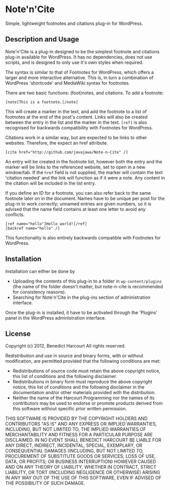 Note'n'Cite
===========

Simple, lightweight footnotes and citations plug-in for WordPress.

Description and Usage
---------------------

Note'n'Cite is a plug-in designed to be the simplest footnote and citations
plug-in available for WordPress. It has no dependencies, does not use scripts,
and is designed to only use it's own styles when required.

The syntax is similar to that of Footnotes for WordPress, which offers a larger
and more interactive alternative. This is, in turn a combination of WordPress
'shortcode' and MediaWiki syntax for footnotes.

There are two basic functions: (foot)notes, and citations.
To add a footnote:

    [note]This is a footnote.[/note]

This will create a marker in the text, and add the footnote to a list of
footnotes at the end of the post's content. Links will also be created between
the entry in the list and the marker in the text.
```[ref]``` is also recognised for backwards compatibility with Footnotes for
WordPress.

Citations work in a similar way, but are expected to be links to other websites.
Therefore, the expect an href attribute.

    [cite href="http://github.com/javajawa/Note-n-Cite" /]

An entry will be created in the footnote list, however both the entry and the
marker will be links to the referenced website, set to open in a new window/tab.
If the `href` field is not supplied, the marker will contain the text 'citation
needed' and the link will function as if it were a note.
Any content in the citation will be included in the list entry.

If you define an ID for a footnote, you can also refer back to the same footnote
later on in the document. Names have to be unique per post for the plug-in to
work correctly; unnamed entries are given numbers, so it is advised that the
name field contains at least one letter to avoid any conflicts.

    [ref name="hello"]Hello world![/ref]
    [backref name="hello" /]

This functionality is also entirely backwards compatible with Footnotes for
WordPress.

Installation
------------

Installation can either be done by
* Uploading the contents of this plug-in to a folder in ```wp-content/plugins```
(the name of the folder doesn't matter, but note-n-cite is recommended for
consistency reasons).
* Searching for Note'n'Cite in the plug-ins section of administration interface.

Once the plug-in is installed, it have to be activated through the 'Plugins'
panel in the WordPress administration interface.

License
-------

Copyright (c) 2012, Benedict Harcourt
All rights reserved.

Redistribution and use in source and binary forms, with or without
modification, are permitted provided that the following conditions are met:
 * Redistributions of source code must retain the above copyright
notice, this list of conditions and the following disclaimer.
 * Redistributions in binary form must reproduce the above copyright
notice, this list of conditions and the following disclaimer in the
documentation and/or other materials provided with the distribution.
 * Neither the name of the Harcourt Programming nor the
names of its contributors may be used to endorse or promote products
derived from this software without specific prior written permission.

THIS SOFTWARE IS PROVIDED BY THE COPYRIGHT HOLDERS AND CONTRIBUTORS "AS IS" AND
ANY EXPRESS OR IMPLIED WARRANTIES, INCLUDING, BUT NOT LIMITED TO, THE IMPLIED
WARRANTIES OF MERCHANTABILITY AND FITNESS FOR A PARTICULAR PURPOSE ARE
DISCLAIMED. IN NO EVENT SHALL BENEDICT HARCOURT BE LIABLE FOR ANY
DIRECT, INDIRECT, INCIDENTAL, SPECIAL, EXEMPLARY, OR CONSEQUENTIAL DAMAGES
(INCLUDING, BUT NOT LIMITED TO, PROCUREMENT OF SUBSTITUTE GOODS OR SERVICES;
LOSS OF USE, DATA, OR PROFITS; OR BUSINESS INTERRUPTION) HOWEVER CAUSED AND
ON ANY THEORY OF LIABILITY, WHETHER IN CONTRACT, STRICT LIABILITY, OR TORT
(INCLUDING NEGLIGENCE OR OTHERWISE) ARISING IN ANY WAY OUT OF THE USE OF THIS
SOFTWARE, EVEN IF ADVISED OF THE POSSIBILITY OF SUCH DAMAGE.

